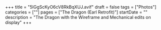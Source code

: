 +++
title = "5lGgScKyO6cV8RkBqXUJ.avif"
draft = false
tags = ["Photos"]
categories = [""]
pages = ["The Dragon (Earl Retrofit)"]
startDate = ""
description = "The Dragon with the Wireframe and Mechanical edits on display"
+++

